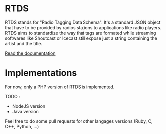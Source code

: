 # RTDS

RTDS stands for "Radio Tagging Data Schema". It's a standard JSON object that have to be provided by radios stations to applications like radio players. RTDS aims to standardize the way that tags are formated while streaming softwares like Shoutcast or Icecast still expose just a string containing the artist and the title.

[Read the documentation](https://rtds.c-mh.fr/)

# Implementations

For now, only a PHP version of RTDS is implemented.

TODO :

* NodeJS version
* Java version

Feel free to do some pull requests for other langages versions (Ruby, C, C++, Python, …)
